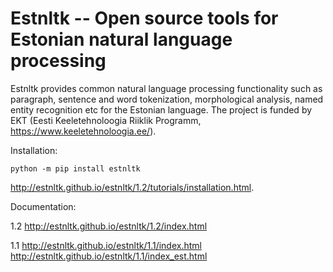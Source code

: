 Estnltk -- Open source tools for Estonian natural language processing
=====================================================================

Estnltk provides common natural language processing functionality such as paragraph, sentence and word tokenization,
morphological analysis, named entity recognition etc for the Estonian language.
The project is funded by EKT (Eesti Keeletehnoloogia Riiklik Programm, https://www.keeletehnoloogia.ee/).


Installation:

```python -m pip install estnltk```

http://estnltk.github.io/estnltk/1.2/tutorials/installation.html.

Documentation:

1.2
http://estnltk.github.io/estnltk/1.2/index.html

1.1
http://estnltk.github.io/estnltk/1.1/index.html
http://estnltk.github.io/estnltk/1.1/index_est.html


